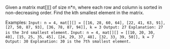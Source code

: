 Given a matrix mat[][] of size n*n, where each row and column is sorted in non-decreasing order. Find the kth smallest element in the matrix.

Examples:
``
Input: n = 4, mat[][] = [[16, 28, 60, 64], [22, 41, 63, 91], [27, 50, 87, 93], [36, 78, 87, 94]], k = 3
Output: 27
Explanation: 27 is the 3rd smallest element.
``
``
Input: n = 4, mat[][] = [[10, 20, 30, 40], [15, 25, 35, 45], [24, 29, 37, 48], [32, 33, 39, 50]], k = 7
Output: 30
Explanation: 30 is the 7th smallest element.
``
